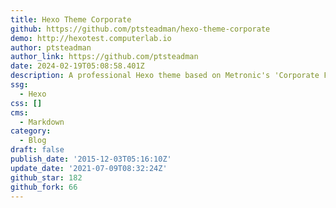 ```yaml
---
title: Hexo Theme Corporate
github: https://github.com/ptsteadman/hexo-theme-corporate
demo: http://hexotest.computerlab.io
author: ptsteadman
author_link: https://github.com/ptsteadman
date: 2024-02-19T05:08:58.401Z
description: A professional Hexo theme based on Metronic's 'Corporate Frontend' framework.
ssg:
  - Hexo
css: []
cms:
  - Markdown
category:
  - Blog
draft: false
publish_date: '2015-12-03T05:16:10Z'
update_date: '2021-07-09T08:32:24Z'
github_star: 182
github_fork: 66
---
```

